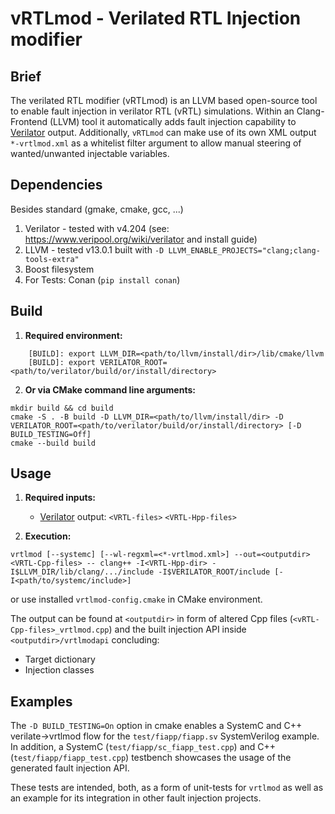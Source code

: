 # vRTLmod - Verilated RTL Injection modifier

## Brief
The verilated RTL modifier (vRTLmod) is an LLVM based open-source tool to enable fault injection in verilator RTL (vRTL) simulations.
Within an Clang-Frontend (LLVM) tool it automatically adds fault injection capability to <a href="https://www.veripool.org/wiki/verilator" title="Verilator homepage">Verilator</a> output. Additionally, `vRTLmod` can make use of its own XML output `*-vrtlmod.xml` as a whitelist filter argument to allow manual steering of wanted/unwanted injectable variables.

## Dependencies
Besides standard (gmake, cmake, gcc, ...)

1. Verilator  - tested with v4.204 (see: https://www.veripool.org/wiki/verilator and install guide)
2. LLVM - tested v13.0.1 built with `-D LLVM_ENABLE_PROJECTS="clang;clang-tools-extra"`
3. Boost filesystem
4. For Tests: Conan (`pip install conan`)

## Build

1. **Required environment:**

```
	[BUILD]: export LLVM_DIR=<path/to/llvm/install/dir>/lib/cmake/llvm
	[BUILD]: export VERILATOR_ROOT=<path/to/verilator/build/or/install/directory>
```

2. **Or via CMake command line arguments:**

```
mkdir build && cd build
cmake -S . -B build -D LLVM_DIR=<path/to/llvm/install/dir> -D VERILATOR_ROOT=<path/to/verilator/build/or/install/directory> [-D BUILD_TESTING=Off]
cmake --build build
```

## Usage

1. **Required inputs:**
	- <a href="https://www.veripool.org/wiki/verilator" title="Verilator homepage">Verilator</a> output: `<VRTL-files>` `<VRTL-Hpp-files>`

2. **Execution:**

```
vrtlmod [--systemc] [--wl-regxml=<*-vrtlmod.xml>] --out=<outputdir> <VRTL-Cpp-files> -- clang++ -I<VRTL-Hpp-dir> -I$LLVM_DIR/lib/clang/.../include -I$VERILATOR_ROOT/include [-I<path/to/systemc/include>]
```

or use installed `vrtlmod-config.cmake` in CMake environment.

The output can be found at `<outputdir>` in form of altered Cpp files (`<vRTL-Cpp-files>_vrtlmod.cpp`) and the built injection API inside `<outputdir>/vrtlmodapi` concluding:
- Target dictionary
- Injection classes

## Examples

The `-D BUILD_TESTING=On` option in cmake enables a SystemC and C++ verilate->vrtlmod flow for the `test/fiapp/fiapp.sv` SystemVerilog example.
In addition, a SystemC (`test/fiapp/sc_fiapp_test.cpp`) and C++ (`test/fiapp/fiapp_test.cpp`) testbench showcases the usage of the generated fault injection API.

These tests are intended, both, as a form of unit-tests for `vrtlmod` as well as an example for its integration in other fault injection projects.
